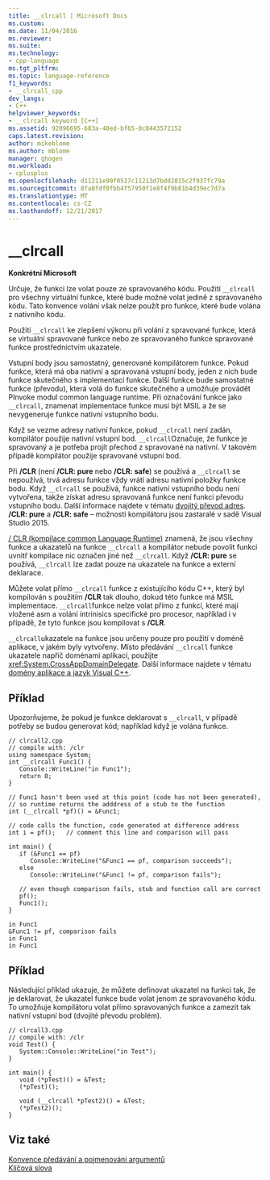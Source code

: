 ```yaml
---
title: __clrcall | Microsoft Docs
ms.custom: 
ms.date: 11/04/2016
ms.reviewer: 
ms.suite: 
ms.technology:
- cpp-language
ms.tgt_pltfrm: 
ms.topic: language-reference
f1_keywords:
- __clrcall_cpp
dev_langs:
- C++
helpviewer_keywords:
- __clrcall keyword [C++]
ms.assetid: 92096695-683a-40ed-bf65-0c8443572152
caps.latest.revision: 
author: mikeblome
ms.author: mblome
manager: ghogen
ms.workload:
- cplusplus
ms.openlocfilehash: d11211e90f0517c11213d7bdd2815c2f937fc79a
ms.sourcegitcommit: 8fa8fdf0fbb4f57950f1e8f4f9b81b4d39ec7d7a
ms.translationtype: MT
ms.contentlocale: cs-CZ
ms.lasthandoff: 12/21/2017
---
```

# <a name="clrcall"></a>__clrcall
**Konkrétní Microsoft**  
  
 Určuje, že funkci lze volat pouze ze spravovaného kódu.  Použití `__clrcall` pro všechny virtuální funkce, které bude možné volat jedině z spravovaného kódu. Tato konvence volání však nelze použít pro funkce, které bude volána z nativního kódu.  
  
 Použití `__clrcall` ke zlepšení výkonu při volání z spravované funkce, která se virtuální spravované funkce nebo ze spravovaného funkce spravované funkce prostřednictvím ukazatele.  
  
 Vstupní body jsou samostatný, generované kompilátorem funkce. Pokud funkce, která má oba nativní a spravovaná vstupní body, jeden z nich bude funkce skutečného s implementací funkce. Další funkce bude samostatné funkce (převodu), která volá do funkce skutečného a umožňuje provádět PInvoke modul common language runtime. Při označování funkce jako `__clrcall`, znamenat implementace funkce musí být MSIL a že se nevygeneruje funkce nativní vstupního bodu.  
  
 Když se vezme adresy nativní funkce, pokud `__clrcall` není zadán, kompilátor použije nativní vstupní bod. `__clrcall`Označuje, že funkce je spravovaný a je potřeba projít přechod z spravované na nativní. V takovém případě kompilátor použije spravované vstupní bod.  
  
 Při **/CLR** (není **/CLR: pure** nebo **/CLR: safe**) se používá a `__clrcall` se nepoužívá, trvá adresu funkce vždy vrátí adresu nativní položky funkce bodu. Když `__clrcall` se používá, funkce nativní vstupního bodu není vytvořena, takže získat adresu spravovaná funkce není funkci převodu vstupního bodu. Další informace najdete v tématu [dvojitý převod adres](../dotnet/double-thunking-cpp.md). **/CLR: pure** a **/CLR: safe** – možnosti kompilátoru jsou zastaralé v sadě Visual Studio 2015.  
  
 [/ CLR (kompilace common Language Runtime)](../build/reference/clr-common-language-runtime-compilation.md) znamená, že jsou všechny funkce a ukazatelů na funkce `__clrcall` a kompilátor nebude povolit funkci uvnitř kompilace nic označen jiné než `__clrcall`. Když **/CLR: pure** se používá, `__clrcall` lze zadat pouze na ukazatele na funkce a externí deklarace.  
  
 Můžete volat přímo `__clrcall` funkce z existujícího kódu C++, který byl kompilován s použitím **/CLR** tak dlouho, dokud této funkce má MSIL implementace. `__clrcall`funkce nelze volat přímo z funkcí, které mají vložené asm a volání intrinisics specifické pro procesor, například i v případě, že tyto funkce jsou kompilovat s **/CLR**.  
  
 `__clrcall`ukazatele na funkce jsou určeny pouze pro použití v doméně aplikace, v jakém byly vytvořeny.  Místo předávání `__clrcall` funkce ukazatele napříč doménami aplikací, použijte <xref:System.CrossAppDomainDelegate>. Další informace najdete v tématu [domény aplikace a jazyk Visual C++](../dotnet/application-domains-and-visual-cpp.md).  
  
## <a name="example"></a>Příklad  
 Upozorňujeme, že pokud je funkce deklarovat s `__clrcall`, v případě potřeby se budou generovat kód; například když je volána funkce.  
  
```  
// clrcall2.cpp  
// compile with: /clr  
using namespace System;  
int __clrcall Func1() {  
   Console::WriteLine("in Func1");  
   return 0;  
}  
  
// Func1 hasn't been used at this point (code has not been generated),   
// so runtime returns the adddress of a stub to the function  
int (__clrcall *pf)() = &Func1;  
  
// code calls the function, code generated at difference address  
int i = pf();   // comment this line and comparison will pass  
  
int main() {  
   if (&Func1 == pf)  
      Console::WriteLine("&Func1 == pf, comparison succeeds");  
   else   
      Console::WriteLine("&Func1 != pf, comparison fails");  
  
   // even though comparison fails, stub and function call are correct  
   pf();  
   Func1();  
}  
```  
  
```Output  
in Func1  
&Func1 != pf, comparison fails  
in Func1  
in Func1  
```  
  
## <a name="example"></a>Příklad  
 Následující příklad ukazuje, že můžete definovat ukazatel na funkci tak, že je deklarovat, že ukazatel funkce bude volat jenom ze spravovaného kódu. To umožňuje kompilátoru volat přímo spravovaných funkce a zamezit tak nativní vstupní bod (dvojité převodu problém).  
  
```  
// clrcall3.cpp  
// compile with: /clr  
void Test() {  
   System::Console::WriteLine("in Test");  
}  
  
int main() {  
   void (*pTest)() = &Test;  
   (*pTest)();  
  
   void (__clrcall *pTest2)() = &Test;  
   (*pTest2)();  
}  
```  
  
## <a name="see-also"></a>Viz také  
 [Konvence předávání a pojmenování argumentů](../cpp/argument-passing-and-naming-conventions.md)   
 [Klíčová slova](../cpp/keywords-cpp.md)